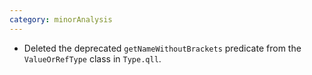 ```yaml
---
category: minorAnalysis
---
```

* Deleted the deprecated `getNameWithoutBrackets` predicate from the `ValueOrRefType` class in `Type.qll`.